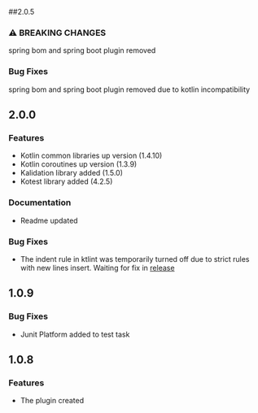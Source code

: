 ##2.0.5

### ⚠ BREAKING CHANGES
 spring bom and spring boot plugin removed
 
### Bug Fixes

spring bom and spring boot plugin removed due to kotlin incompatibility 

## 2.0.0
### Features
 - Kotlin common libraries up version (1.4.10)
 - Kotlin coroutines up version (1.3.9)
 - Kalidation library added (1.5.0)
 - Kotest library added (4.2.5)
 
### Documentation
 - Readme updated
 
### Bug Fixes
 - The indent rule in ktlint was temporarily turned off due to strict rules with new lines insert. Waiting for fix in [release](https://github.com/pinterest/ktlint/milestone/9)   

## 1.0.9
### Bug Fixes
- Junit Platform added to test task

 
## 1.0.8
### Features
 - The plugin created